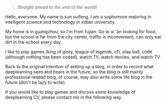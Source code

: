> *Straight ahead to the end of the world!*

Hello, everyone. My name is sun suifeng. I am a sophomore majoring in intelligent science and technology in xidian university.

My home is in guangzhou, so I'm from fujian. Go to xi 'an looking for food, but the school is far from the city center, traffic is inconvenient, can only eat dirt in the school every day.



I like to play games (king of glory, league of legends, cf), play ball, code (although nothing has been coded), watch TV, watch movies, and watch TV.



Back to the original intention of setting up a blog, in order to record what deeplearning sees and hears in the future, so the blog is still mainly professional related blog, of course, may also write some life blog in the future (don't be lazy to write).



If you would like to play games and discuss some knowledge of deeplearning CV, please contact me in the following way.


